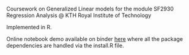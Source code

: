 Coursework on Generalized Linear models for the module SF2930 Regression Analysis @ KTH Royal Institute of Technology

Implemented in R.

Online notebook demo available on binder [here](https://mybinder.org/v2/gh/mnazaal/GLM/master) where all the package dependencies are handled via the install.R file.
